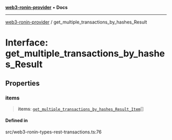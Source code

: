[**web3-ronin-provider**](../README.md) • **Docs**

***

[web3-ronin-provider](../globals.md) / get\_multiple\_transactions\_by\_hashes\_Result

# Interface: get\_multiple\_transactions\_by\_hashes\_Result

## Properties

### items

> **items**: [`get_multiple_transactions_by_hashes_Result_Item`](get_multiple_transactions_by_hashes_Result_Item.md)[]

#### Defined in

src/web3-ronin-types-rest-transactions.ts:76
